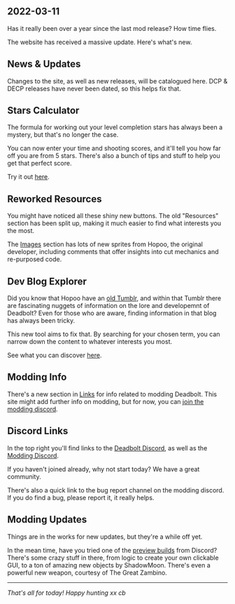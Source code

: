 ## 2022-03-11

Has it really been over a year since the last mod release? How time flies.

The website has received a massive update. Here's what's new.

## News & Updates

Changes to the site, as well as new releases, will be catalogued here. DCP & DECP releases have never been dated, so this helps fix that.


## Stars Calculator

The formula for working out your level completion stars has always been a mystery, but that's no longer the case.

You can now enter your time and shooting scores, and it'll tell you how far off you are from 5 stars. There's also a bunch of tips and stuff to help you get that perfect score.

Try it out [here](/stars-calculator).


## Reworked Resources

You might have noticed all these shiny new buttons. The old "Resources" section has been split up, making it much easier to find what interests you the most.

The [Images](/images) section has lots of new sprites from Hopoo, the original developer, including comments that offer insights into cut mechanics and re-purposed code.


## Dev Blog Explorer

Did you know that Hopoo have an [old Tumblr](https://hopoo.tumblr.com/), and within that Tumblr there are fascinating nuggets of information on the lore and developemnt of Deadbolt? Even for those who are aware, finding information in that blog has always been tricky.

This new tool aims to fix that. By searching for your chosen term, you can narrow down the content to whatever interests you most.

See what you can discover [here](/devblog-explorer).


## Modding Info

There's a new section in [Links](/links#links-modding) for info related to modding Deadbolt. This site might add further info on modding, but for now, you can [join the modding discord](https://discord.gg/8dqM6xDmrC).


## Discord Links

In the top right you'll find links to the [Deadbolt Discord](https://discord.gg/nw3Ad2c), as well as the [Modding Discord](https://discord.gg/8dqM6xDmrC).

If you haven't joined already, why not start today? We have a great community.

There's also a quick link to the bug report channel on the modding discord. If you do find a bug, please report it, it really helps.


## Modding Updates

Things are in the works for new updates, but they're a while off yet.

In the mean time, have you tried one of the [preview builds](https://discord.gg/M6ZUNWjK5E) from Discord? There's some crazy stuff in there, from logic to create your own clickable GUI, to a ton of amazing new objects by ShadowMoon. There's even a powerful new weapon, courtesy of The Great Zambino.

---

_That's all for today! Happy hunting xx cb_
